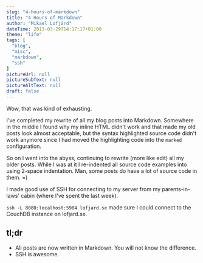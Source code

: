 ```yaml
---
slug: "4-hours-of-markdown"
title: "4 Hours of Markdown"
author: "Mikael Lofjärd"
dateTime: 2013-03-29T14:17:17+01:00
theme: "life"
tags: [
  "blog",
  "misc",
  "markdown",
  "ssh"
]
pictureUrl: null
pictureSubText: null
pictureAltText: null
draft: false
---
```

Wow, that was kind of exhausting.

I've completed my rewrite of all my blog posts into Markdown. Somewhere in the middle I found why my inline HTML didn't work and that made my old posts look almost acceptable, but the syntax highlighted source code didn't work anymore since I had moved the highlighting code into the `marked` configuration.

So on I went into the abyss, continuing to rewrite (more like edit) all my older posts. While I was at it I re-indented all source code examples into using 2-space indentation. Man, some posts do have a lot of source code in them. =)

I made good use of SSH for connecting to my server from my parents-in-laws' cabin (where I've spent the last week).

`ssh -L 8080:localhost:5984 lofjard.se` made sure I could connect to the CouchDB instance on lofjard.se.

## tl;dr

* All posts are now written in Markdown. You will not know the difference.
* SSH is awesome.
